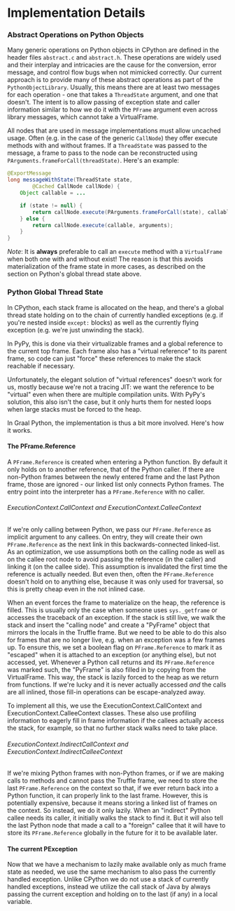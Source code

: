 # Implementation Details

### Abstract Operations on Python Objects

Many generic operations on Python objects in CPython are defined in the header
files `abstract.c` and `abstract.h`. These operations are widely used and their
interplay and intricacies are the cause for the conversion, error message, and
control flow bugs when not mimicked correctly. Our current approach is to
provide many of these abstract operations as part of the
`PythonObjectLibrary`. Usually, this means there are at least two messages for
each operation - one that takes a `ThreadState` argument, and one that
doesn't. The intent is to allow passing of exception state and caller
information similar to how we do it with the `PFrame` argument even across
library messages, which cannot take a VirtualFrame.

All nodes that are used in message implementations must allow uncached
usage. Often (e.g. in the case of the generic `CallNode`) they offer execute
methods with and without frames. If a `ThreadState` was passed to the message, a
frame to pass to the node can be reconstructed using
`PArguments.frameForCall(threadState)`. Here's an example:

```java
@ExportMessage
long messageWithState(ThreadState state,
        @Cached CallNode callNode) {
    Object callable = ...

    if (state != null) {
        return callNode.execute(PArguments.frameForCall(state), callable, arguments);
    } else {
        return callNode.execute(callable, arguments);
    }
}
```

*Note*: It is **always** preferable to call an `execute` method with a
`VirtualFrame` when both one with and without exist! The reason is that this
avoids materialization of the frame state in more cases, as described on the
section on Python's global thread state above.

### Python Global Thread State

In CPython, each stack frame is allocated on the heap, and there's a global
thread state holding on to the chain of currently handled exceptions (e.g. if
you're nested inside `except:` blocks) as well as the currently flying exception
(e.g. we're just unwinding the stack).

In PyPy, this is done via their virtualizable frames and a global reference to
the current top frame. Each frame also has a "virtual reference" to its parent
frame, so code can just "force" these references to make the stack reachable if
necessary.

Unfortunately, the elegant solution of "virtual references" doesn't work for us,
mostly because we're not a tracing JIT: we want the reference to be "virtual"
even when there are multiple compilation units. With PyPy's solution, this also
isn't the case, but it only hurts them for nested loops when large stacks must
be forced to the heap.

In Graal Python, the implementation is thus a bit more involved. Here's how it
works.

#### The PFrame.Reference

A `PFrame.Reference` is created when entering a Python function. By default it
only holds on to another reference, that of the Python caller. If there are
non-Python frames between the newly entered frame and the last Python frame,
those are ignored - our linked list only connects Python frames. The entry point
into the interpreter has a `PFrame.Reference` with no caller.

###### ExecutionContext.CallContext and ExecutionContext.CalleeContext

If we're only calling between Python, we pass our `PFrame.Reference` as implicit
argument to any callees. On entry, they will create their own `PFrame.Reference`
as the next link in this backwards-connected linked-list. As an optimization, we
use assumptions both on the calling node as well as on the callee root node to
avoid passing the reference (in the caller) and linking it (on the callee
side). This assumption is invalidated the first time the reference is actually
needed. But even then, often the `PFrame.Reference` doesn't hold on to anything
else, because it was only used for traversal, so this is pretty cheap even in
the not inlined case.

When an event forces the frame to materialize on the heap, the reference is
filled. This is usually only the case when someone uses `sys._getframe` or
accesses the traceback of an exception. If the stack is still live, we walk the
stack and insert the "calling node" and create a "PyFrame" object that mirrors
the locals in the Truffle frame. But we need to be able to do this also for
frames that are no longer live, e.g. when an exception was a few frames up. To
ensure this, we set a boolean flag on `PFrame.Reference` to mark it as "escaped"
when it is attached to an exception (or anything else), but not accessed,
yet. Whenever a Python call returns and its `PFrame.Reference` was marked such,
the "PyFrame" is also filled in by copying from the VirtualFrame. This way, the
stack is lazily forced to the heap as we return from functions. If we're lucky
and it is never actually accessed *and* the calls are all inlined, those fill-in
operations can be escape-analyzed away.

To implement all this, we use the ExecutionContext.CallContext and
ExecutionContext.CalleeContext classes. These also use profiling information to
eagerly fill in frame information if the callees actually access the stack, for
example, so that no further stack walks need to take place.

###### ExecutionContext.IndirectCallContext and ExecutionContext.IndirectCalleeContext

If we're mixing Python frames with non-Python frames, or if we are making calls
to methods and cannot pass the Truffle frame, we need to store the last
`PFrame.Reference` on the context so that, if we ever return back into a Python
function, it can properly link to the last frame. However, this is potentially
expensive, because it means storing a linked list of frames on the context. So
instead, we do it only lazily. When an "indirect" Python callee needs its
caller, it initially walks the stack to find it. But it will also tell the last
Python node that made a call to a "foreign" callee that it will have to store
its `PFrame.Reference` globally in the future for it to be available later.

#### The current PException

Now that we have a mechanism to lazily make available only as much frame state
as needed, we use the same mechanism to also pass the currently handled
exception. Unlike CPython we do not use a stack of currently handled exceptions,
instead we utilize the call stack of Java by always passing the current exception
and holding on to the last (if any) in a local variable.
